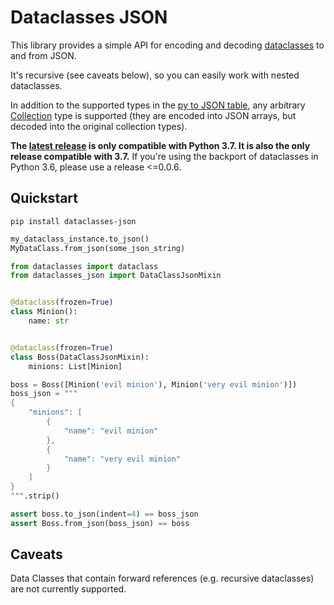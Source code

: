# Dataclasses JSON

This library provides a simple API for encoding and decoding [dataclasses](https://www.python.org/dev/peps/pep-0557/) to and from JSON.

It's recursive (see caveats below), so you can easily work with nested dataclasses.

In addition to the supported types in the [py to JSON table](https://docs.python.org/3/library/json.html#py-to-json-table), any arbitrary
[Collection](https://docs.python.org/3/library/collections.abc.html#collections.abc.Collection) type is supported (they are encoded into JSON arrays, but decoded into the original collection types).

**The [latest release](https://github.com/lidatong/dataclasses-json/releases/latest) is only compatible with Python 3.7. It is also the only release compatible with 3.7.** If you're using the backport of dataclasses in Python 3.6, please use a release <=0.0.6.

## Quickstart
`pip install dataclasses-json`

```python
my_dataclass_instance.to_json()
MyDataClass.from_json(some_json_string)
```

```python
from dataclasses import dataclass
from dataclasses_json import DataClassJsonMixin


@dataclass(frozen=True)
class Minion():
    name: str


@dataclass(frozen=True)
class Boss(DataClassJsonMixin):
    minions: List[Minion]

boss = Boss([Minion('evil minion'), Minion('very evil minion')])
boss_json = """
{
    "minions": [
        {
            "name": "evil minion"
        },
        {
            "name": "very evil minion"
        }
    ]
}
""".strip()

assert boss.to_json(indent=4) == boss_json
assert Boss.from_json(boss_json) == boss
```


## Caveats
Data Classes that contain forward references (e.g. recursive dataclasses) are not currently supported.
